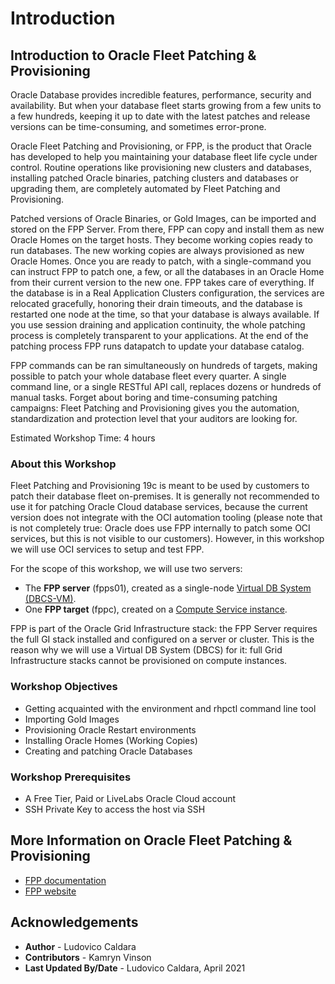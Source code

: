 # Introduction

## Introduction to Oracle Fleet Patching & Provisioning ##
Oracle Database provides incredible features, performance, security and availability. But when your database fleet starts growing from a few units to a few hundreds, keeping it up to date with the latest patches and release versions can be time-consuming, and sometimes error-prone.

Oracle Fleet Patching and Provisioning, or FPP, is the product that Oracle has developed to help you maintaining your database fleet life cycle under control.
Routine operations like provisioning new clusters and databases, installing patched Oracle binaries, patching clusters and databases or upgrading them, are completely automated by Fleet Patching and Provisioning.

Patched versions of Oracle Binaries, or Gold Images, can be imported and stored on the FPP Server. From there, FPP can copy and install them as new Oracle Homes on the target hosts. They become working copies ready to run databases. The new working copies are always provisioned as new Oracle Homes.
Once you are ready to patch, with a single-command you can instruct FPP to patch one, a few, or all the databases in an Oracle Home from their current version to the new one. FPP takes care of everything. If the database is in a Real Application Clusters configuration, the services are relocated gracefully, honoring their drain timeouts, and the database is restarted one node at the time, so that your database is always available. If you use session draining and application continuity, the whole patching process is completely transparent to your applications.
At the end of the patching process FPP runs datapatch to update your database catalog.

FPP commands can be ran simultaneously on hundreds of targets, making possible to patch your whole database fleet every quarter.
A single command line, or a single RESTful API call, replaces dozens or hundreds of manual tasks.
Forget about boring and time-consuming patching campaigns: Fleet Patching and Provisioning gives you the automation, standardization and protection level that your auditors are looking for.

Estimated Workshop Time:  4 hours

### About this Workshop

Fleet Patching and Provisioning 19c is meant to be used by customers to patch their database fleet on-premises. It is generally not recommended to use it for patching Oracle Cloud database services, because the current version does not integrate with the OCI automation tooling (please note that is not completely true: Oracle does use FPP internally to patch some OCI services, but this is not visible to our customers). However, in this workshop we will use OCI services to setup and test FPP.

For the scope of this workshop, we will use two servers:
* The **FPP server** (fpps01), created as a single-node [Virtual DB System (DBCS-VM)](https://docs.cloud.oracle.com/en-us/iaas/Content/Database/Concepts/overview.htm).
* One **FPP target** (fppc), created on a [Compute Service instance](https://docs.oracle.com/en-us/iaas/Content/Compute/Concepts/computeoverview.htm).

FPP is part of the Oracle Grid Infrastructure stack: the FPP Server requires the full GI stack installed and configured on a server or cluster. This is the reason why we will use a Virtual DB System (DBCS) for it: full Grid Infrastructure stacks cannot be provisioned on compute instances.

### Workshop Objectives
* Getting acquainted with the environment and rhpctl command line tool
* Importing Gold Images
* Provisioning Oracle Restart environments
* Installing Oracle Homes (Working Copies)
* Creating and patching Oracle Databases

### Workshop Prerequisites
* A Free Tier, Paid or LiveLabs Oracle Cloud account
* SSH Private Key to access the host via SSH



## More Information on Oracle Fleet Patching & Provisioning

* [FPP documentation](https://docs.oracle.com/en/database/oracle/oracle-database/19/fppad/fleet-patching-provisioning.html)
* [FPP website](https://www.oracle.com/database/technologies/rac/fpp.html)

## Acknowledgements

- **Author** - Ludovico Caldara
- **Contributors** - Kamryn Vinson
- **Last Updated By/Date** -  Ludovico Caldara, April 2021


